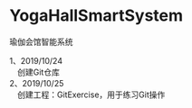 # YogaHallSmartSystem
瑜伽会馆智能系统

1、2019/10/24  
&emsp;创建Git仓库  
2、2019/10/25  
&emsp;创建工程：GitExercise，用于练习Git操作  
